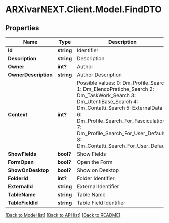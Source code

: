 # ARXivarNEXT.Client.Model.FindDTO
## Properties

Name | Type | Description | Notes
------------ | ------------- | ------------- | -------------
**Id** | **string** | Identifier | [optional] 
**Description** | **string** | Description | [optional] 
**Owner** | **int?** | Author | [optional] 
**OwnerDescription** | **string** | Author Description | [optional] 
**Context** | **int?** | Possible values:  0: Dm_Profile_Search  1: Dm_ElencoPratiche_Search  2: Dm_TaskWork_Search  3: Dm_UtentiBase_Search  4: Dm_Contatti_Search  5: ExternalData  6: Dm_Profile_Search_For_Fasciculation  7: Dm_Profile_Search_For_User_Default  8: Dm_Contatti_Search_For_User_Default  | [optional] 
**ShowFields** | **bool?** | Show Fields | [optional] 
**FormOpen** | **bool?** | Open the Form | [optional] 
**ShowOnDesktop** | **bool?** | Show on Desktop | [optional] 
**FolderId** | **int?** | Folder Identifier | [optional] 
**ExternalId** | **string** | External Identifier | [optional] 
**TableName** | **string** | Table Name | [optional] 
**TableFieldId** | **string** | Table Field Identifier | [optional] 

[[Back to Model list]](../README.md#documentation-for-models) [[Back to API list]](../README.md#documentation-for-api-endpoints) [[Back to README]](../README.md)

